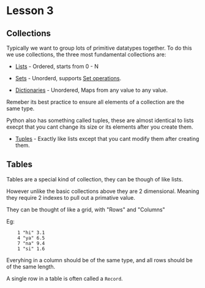# Lesson 3

## Collections

Typically we want to group lots of primitive datatypes together. To do this we use collections, the three most fundamental collections are:

* [Lists](https://docs.python.org/3/tutorial/datastructures.html) - Ordered, starts from 0 - N 

* [Sets](https://docs.python.org/3/tutorial/datastructures.html#sets) - Unorderd, supports [Set operations](https://en.wikipedia.org/wiki/Set_(mathematics)#:~:text=Basic%20operations%5Bedit%5D).

* [Dictionaries](https://docs.python.org/3/tutorial/datastructures.html#dictionaries) - Unordered, Maps from any value to any value.

Remeber its best practice to ensure all elements of a collection are the same type.

Python also has something called tuples, these are almost identical to lists execpt that you cant change its size or its elements after you create them.

* [Tuples](https://docs.python.org/3/tutorial/datastructures.html#tuples-and-sequences) - Exactly like lists except that you cant modify them after creating them.

## Tables

Tables are a special kind of collection, they can be though of like lists.

However unlike the basic collections above they are 2 dimensional. Meaning they require
2 indexes to pull out a primative value.

They can be thought of like a grid, with "Rows" and "Columns"

Eg:

        1 "hi" 3.1
        4 "ya" 6.5
        7 "na" 9.4
        1 "si" 1.6
    
Everyhing in a column should be of the same type,
and all rows should be of the same length.

A single row in a table is often called a `Record`.